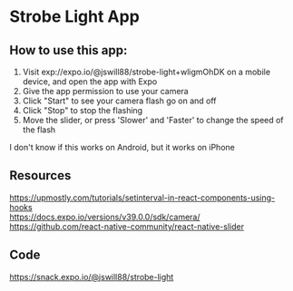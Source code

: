 # Strobe Light App

## How to use this app:
1. Visit exp://expo.io/@jswill88/strobe-light+wligmOhDK on a mobile device, and open the app with Expo
2. Give the app permission to use your camera
3. Click "Start" to see your camera flash go on and off
4. Click "Stop" to stop the flashing
5. Move the slider, or press 'Slower' and 'Faster' to change the speed of the flash

I don't know if this works on Android, but it works on iPhone

## Resources
https://upmostly.com/tutorials/setinterval-in-react-components-using-hooks  
https://docs.expo.io/versions/v39.0.0/sdk/camera/  
https://github.com/react-native-community/react-native-slider  

## Code
https://snack.expo.io/@jswill88/strobe-light
